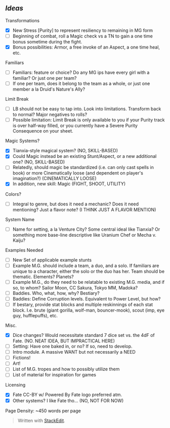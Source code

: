## ***Ideas***

Transformations

 - [x] New Stress [Purity] to represent resiliency to remaining in MG form
 - [ ] Beginning of combat, roll a Magic check vs a TN to gain a one time bonus sometime during the fight.
 - [x] Bonus possibilities: Armor, a free invoke of an Aspect, a one time heal, etc.

Familiars

 - [ ] Familiars: feature or choice? Do any MG ips have every girl with a familiar? Or just one per team?
 - [ ] If one per team, does it belong to the team as a whole, or just one member a la Druid's Nature's Ally?

Limit Break

 - [ ] LB should not be easy to tap into. Look into limitations. Transform back to normal? Major negatives to rolls?
 - [ ] Possible limitation: Limit Break is only available to you if your Purity track is over half-way filled, or you currently have a Severe Purity Consequence on your sheet.

Magic Systems?

 - [x] Tianxia-style magical system? (NO, SKILL-BASED)
 - [x] Could Magic instead be an existing Stunt/Aspect, or a new additional one? (NO, SKILL-BASED)
 - [ ] Relatedly, should magic be standardized (i.e. can only cast spells in book) or more Cinematically loose (and dependent on player's imagination?) (CINEMATICALLY LOOSE)
 - [x] In addition, new skill: Magic (FIGHT, SHOOT, UTILITY)

Colors?

 - [ ] Integral to genre, but does it need a mechanic? Does it need mentioning? Just a flavor note? (I THINK JUST A FLAVOR MENTION)

System Name

 - [ ] Name for setting, a la Venture City? Some central ideal like Tianxia? Or something more base-line descriptive like Uranium Chef or Mecha v. Kaiju?

Examples Needed

 - [ ] New Set of applicable example stunts
 - [ ] Example M.G. should include a team, a duo, and a solo. If familiars are unique to a character, either the solo or the duo has her. Team should be thematic. Elements? Planets?
 - [ ] Example M.G., do they need to be relatable to existing M.G. media, and if so, to whom? Sailor Moon, CC Sakura, Tokyo MM, Madoka?
 - [ ] Baddies. Who, what, how, why? Bestiary?
 - [ ] Baddies: Define Corruption levels. Equivalent to Power Level, but how?
 - [ ] If bestary, provide stat blocks and multiple reskinnings of each stat block. I.e. brute (giant gorilla, wolf-man, bouncer-mook), scout (imp, eye guy, hufflepuffs), etc.

Misc.

 - [x] Dice changes? Would necessitate standard 7 dice set vs. the 4dF of Fate. (NO. NEAT IDEA, BUT IMPRACTICAL HERE)
 - [ ] Setting: Have one baked in, or no? If so, need to develop.
 - [ ] Intro module. A massive WANT but not necessarily a NEED
 - [ ] Fictions!
 - [ ] Art!
 - [ ] List of M.G. tropes and how to possibly utilize them
 - [ ] List of material for inspiration for games

Licensing

 - [x] Fate CC-BY w/ Powered By Fate logo preferred atm. 
 - [x] Other systems? I like Fate tho... (NO, NOT FOR NOW)

Page Density: ~450 words per page

> Written with [StackEdit](https://stackedit.io/).
<!--stackedit_data:
eyJoaXN0b3J5IjpbMjc1Nzc3Nzc5LC01OTA2Mzg5OTksLTE0OD
k2MDkzNTUsMjUzODEwODkzLC03ODk0NDk2OTFdfQ==
-->